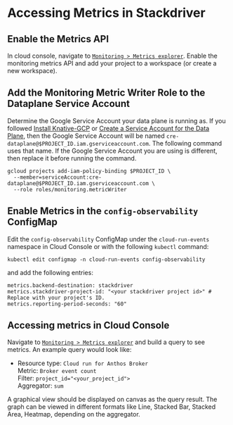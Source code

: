 # Accessing Metrics in Stackdriver

## Enable the Metrics API

In cloud console, navigate to
[`Monitoring > Metrics explorer`](https://console.cloud.google.com/monitoring/metrics-explorer). Enable the monitoring
metrics API and add your project to a workspace (or create a new workspace).

## Add the Monitoring Metric Writer Role to the Dataplane Service Account

Determine the Google Service Account your data plane is running as. If you followed
[Install Knative-GCP](../../install/install-knative-gcp.md) or
[Create a Service Account for the Data Plane](../../install/dataplane-service-account.md), then the Google Service
Account will be named `cre-dataplane@$PROJECT_ID.iam.gserviceaccount.com`. The following command uses that name. If the
Google Service Account you are using is different, then replace it before running the command.

```shell
gcloud projects add-iam-policy-binding $PROJECT_ID \
  --member=serviceAccount:cre-dataplane@$PROJECT_ID.iam.gserviceaccount.com \
  --role roles/monitoring.metricWriter
```

## Enable Metrics in the `config-observability` ConfigMap

Edit the `config-observability` ConfigMap under the `cloud-run-events` namespace in Cloud Console or with the following
`kubectl` command:

```shell
kubectl edit configmap -n cloud-run-events config-observability
```

and add the following entries:

```
metrics.backend-destination: stackdriver
metrics.stackdriver-project-id: "<your stackdriver project id>" # Replace with your project's ID.
metrics.reporting-period-seconds: "60"
```

## Accessing metrics in Cloud Console

Navigate to
[`Monitoring > Metrics explorer`](https://console.cloud.google.com/monitoring/metrics-explorer) and build a query to
see metrics. An example query would look like:

-   Resource type: `Cloud run for Anthos Broker`  
    Metric: `Broker event count`  
    Filter: `project_id="<your_project_id">`  
    Aggregator: `sum`

A graphical view should be displayed on canvas as the query result. The graph can be viewed in different formats like
Line, Stacked Bar, Stacked Area, Heatmap, depending on the aggregator.
